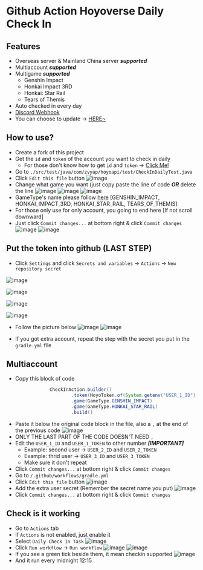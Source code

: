 # Github Action Hoyoverse Daily Check In

## Features
* Overseas server & Mainland China server ***supported***
* Multiaccount ***supported***
* Multigame ***supported***
  - Genshin Impact
  - Honkai Impact 3RD
  - Honkai: Star Rail
  - Tears of Themis
* Auto checked in every day
* [Discord Webhook](https://github.com/zvyap/hoyoverse-github-action-daily-checkin/wiki/Discord-Webhook)
* You can choose to update -> [HERE~](https://github.com/zvyap/hoyoverse-github-action-daily-checkin/wiki/Update-this-project-to-your-fork)

## How to use?
* Create a fork of this project
* Get the `id` and `token` of the account you want to check in daily
  - For those don't know how to get `id` and `token` -> [Click Me!](https://github.com/zvyap/Hoyoverse-API/wiki/Get-hoyoverse-API-token-(Hoyolab-Miyoushe))
* Go to `./src/test/java/com/zvyap/hoyoapi/test/CheckInDailyTest.java`
* Click `Edit this file` button
![image](https://github.com/zvyap/hoyoverse-github-action-daily-checkin/assets/52874570/6dee0268-d8c2-47fe-81a6-4eaf9ad9cf55)
* Change what game you want (just copy paste the line of code ***OR*** delete the line
![image](https://github.com/zvyap/hoyoverse-github-action-daily-checkin/assets/52874570/b812d3c2-57c0-4d13-a149-565cece9f398)
![image](https://github.com/zvyap/hoyoverse-github-action-daily-checkin/assets/52874570/0073a9a5-08c1-4e7e-aaf7-fb3664850cb2)
![image](https://github.com/zvyap/hoyoverse-github-action-daily-checkin/assets/52874570/1d81dff9-d733-4b4d-9152-d294f7eba9f5)
* GameType's name please follow [here](https://github.com/zvyap/Hoyoverse-API/blob/master/src/main/java/com/zvyap/hoyoapi/GameType.java) [GENSHIN_IMPACT, HONKAI_IMPACT_3RD, HONKAI_STAR_RAIL, TEARS_OF_THEMIS]
* For those only use for only account, you going to end here [If not scroll downward]
* Just click `Commit changes...` at bottom right & click `Commit changes`
![image](https://github.com/zvyap/hoyoverse-github-action-daily-checkin/assets/52874570/20756b0d-1f48-4dc6-a1cd-8a29e3a62162)
![image](https://github.com/zvyap/hoyoverse-github-action-daily-checkin/assets/52874570/a1490ec8-909d-43f8-aacd-06c77f6489f8)

## Put the token into github (LAST STEP)
* Click `Settings` and click `Secrets and variables` -> `Actions` -> `New repository secret`

![image](https://github.com/zvyap/hoyoverse-github-action-daily-checkin/assets/52874570/589f1a3a-ba94-48d3-8a34-0b31497a9abf)

![image](https://github.com/zvyap/hoyoverse-github-action-daily-checkin/assets/52874570/b0c46819-dce8-4b66-88ea-05a5e01a3f0a)

![image](https://github.com/zvyap/hoyoverse-github-action-daily-checkin/assets/52874570/30e8c938-4a1e-4971-ad98-8d30db536191)

![image](https://github.com/zvyap/hoyoverse-github-action-daily-checkin/assets/52874570/8245907c-5b78-4c2b-8e9c-bb0d76b31bf3)
* Follow the picture below
![image](https://github.com/zvyap/hoyoverse-github-action-daily-checkin/assets/52874570/36197c2e-0698-4bb2-9e09-18d673beb4f7)
![image](https://github.com/zvyap/hoyoverse-github-action-daily-checkin/assets/52874570/5883c6c8-a47d-410d-b45f-e92b04649b6e)

* If you got extra account, repeat the step with the secret you put in the `gradle.yml` file

## Multiaccount
* Copy this block of code
```java
                CheckInAction.builder()
                        .token(HoyoToken.of(System.getenv("USER_1_ID"), System.getenv("USER_1_TOKEN")))
                        .game(GameType.GENSHIN_IMPACT)
                        .game(GameType.HONKAI_STAR_RAIL)
                        .build()
```
* Paste it below the original code block in the file, also a `,` at the end of the previous code
![image](https://github.com/zvyap/hoyoverse-github-action-daily-checkin/assets/52874570/58efce14-4546-4084-bbcf-c4496a954084)
* ONLY THE LAST PART OF THE CODE DOESN'T NEED `,`
* Edit the `USER_1_ID` and `USER_1_TOKEN` to other number ***[IMPORTANT]***
  - Example: second user -> `USER_2_ID` and `USER_2_TOKEN`
  - Example: thrid user -> `USER_3_ID` and `USER_3_TOKEN`
  - Make sure it don't repeat
* Click `Commit changes...` at bottom right & click `Commit changes`
* Go to `/.github/workflows/gradle.yml`
* Click `Edit this file` button
![image](https://github.com/kissnavel/hoyoverse-github-action-daily-checkin/assets/53962152/23cd4a32-138a-4ac9-abbe-81ffd9f7a719)
* Add the extra user secret (Remember the secret name you put)
![image](https://github.com/zvyap/hoyoverse-github-action-daily-checkin/assets/52874570/1926c27f-8f68-4021-9d95-64c11a2babb5)
* Click `Commit changes...` at bottom right & click `Commit changes`

## Check is it working
* Go to `Actions` tab
* If `Actions` is not enabled, just enable it
* Select `Daily Check In Task`
![image](https://github.com/zvyap/hoyoverse-github-action-daily-checkin/assets/52874570/2029ffe5-6ef2-4892-a182-224e57de76b8)
* Click `Run workflow` -> `Run workflow`
![image](https://github.com/zvyap/hoyoverse-github-action-daily-checkin/assets/52874570/a1e4dfb7-4024-4cef-b43f-5e3cbe3d96e1)
![image](https://github.com/zvyap/hoyoverse-github-action-daily-checkin/assets/52874570/5104281a-b4aa-45b5-be76-d7ae14466877)
* If you see a green tick beside them, it mean checkin supported
![image](https://github.com/zvyap/hoyoverse-github-action-daily-checkin/assets/52874570/2a80e30d-df1b-4763-a3e2-1f57365d29e2)
* And it run every midnight 12:15
